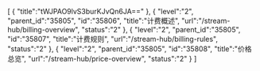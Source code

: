 [
	{
		"title":"tWJPAO9lvS3burKJvQn6JA=="
	},
	{
		"level":"2",
		"parent_id":"35805",
		"id":"35806",
		"title":"计费概述",
		"url":"/stream-hub/billing-overview",
		"status":"2"
	},
	{
		"level":"2",
		"parent_id":"35805",
		"id":"35807",
		"title":"计费规则",
		"url":"/stream-hub/billing-rules",
		"status":"2"
	},
	{
		"level":"2",
		"parent_id":"35805",
		"id":"35808",
		"title":"价格总览",
		"url":"/stream-hub/price-overview",
		"status":"2"
	}
]